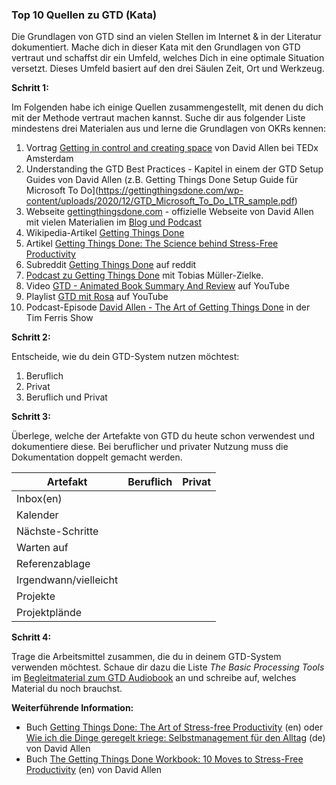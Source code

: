 ### Top 10 Quellen zu GTD (Kata)

Die Grundlagen von GTD sind an vielen Stellen im Internet & in der Literatur dokumentiert. Mache dich in dieser Kata mit den Grundlagen von GTD vertraut und schaffst dir ein Umfeld, welches Dich in eine optimale Situation versetzt. Dieses Umfeld basiert auf den drei Säulen Zeit, Ort und Werkzeug.



**Schritt 1:**

Im Folgenden habe ich einige Quellen zusammengestellt, mit denen du dich mit der Methode vertraut machen kannst. Suche dir aus folgender Liste mindestens drei Materialen aus und lerne die Grundlagen von OKRs kennen:

1. Vortrag [Getting in control and creating space](https://www.youtube.com/watch?v=kOSFxKaqOm4) von David Allen bei TEDx Amsterdam
2. Understanding the GTD Best Practices - Kapitel in einem der GTD Setup Guides von David Allen (z.B. Getting Things Done Setup Guide für Microsoft To Do](https://gettingthingsdone.com/wp-content/uploads/2020/12/GTD_Microsoft_To_Do_LTR_sample.pdf)
3. Webseite [gettingthingsdone.com](https://gettingthingsdone.com/) - offizielle Webseite von David Allen mit vielen Materialien im [Blog und Podcast](https://gettingthingsdone.com/resources/)
4. Wikipedia-Artikel [Getting Things Done](https://de.wikipedia.org/wiki/Getting_Things_Done)
5. Artikel [Getting Things Done: The Science behind Stress-Free Productivity](http://pespmc1.vub.ac.be/Papers/GTD-cognition.pdf)
6. Subreddit [Getting Things Done](https://www.reddit.com/r/gtd/) auf reddit
7. [Podcast zu Getting Things Done](https://cogneon.de/2019/03/15/m2p038-getting-things-done-mit-tobias-mueller-zielke/) mit Tobias Müller-Zielke.
8. Video [GTD - Animated Book Summary And Review](https://www.youtube.com/watch?v=gCswMsONkwY) auf YouTube
9. Playlist [GTD mit Rosa](https://www.youtube.com/watch?v=AMSXDIo2daE&list=PLVKNjykg9ryZH-QvGVBIaSTq25ynoh1Qu) auf YouTube
10. Podcast-Episode [David Allen - The Art of Getting Things Done](https://www.podchaser.com/podcasts/the-tim-ferriss-show-87589/episodes/384-david-allen-the-art-of-get-44321188) in der Tim Ferris Show



**Schritt 2:**

Entscheide, wie du dein GTD-System nutzen möchtest:

1. Beruflich
2. Privat
3. Beruflich und Privat



**Schritt 3:**

Überlege, welche der Artefakte von GTD du heute schon verwendest und dokumentiere diese. Bei beruflicher und privater Nutzung muss die Dokumentation doppelt gemacht werden.  

| Artefakt              | Beruflich | Privat |
| --------------------- | --------- | ------ |
| Inbox(en)             |           |        |
| Kalender              |           |        |
| Nächste-Schritte      |           |        |
| Warten auf            |           |        |
| Referenzablage        |           |        |
| Irgendwann/vielleicht |           |        |
| Projekte              |           |        |
| Projektplände         |           |        |



**Schritt 4:**

Trage die Arbeitsmittel zusammen, die du in deinem GTD-System verwenden möchtest. Schaue dir dazu die Liste *The Basic Processing Tools* im [Begleitmaterial zum GTD Audiobook](https://gettingthingsdone.com/wp-content/uploads/2014/10/PDF_1st_edition_GTD_audiobook.pdf) an und schreibe auf, welches Material du noch brauchst.



**Weiterführende Information:**

* Buch [Getting Things Done: The Art of Stress-free Productivity](https://amzn.to/3z1kMVC) (en) oder [Wie ich die Dinge geregelt kriege: Selbstmanagement für den Alltag](https://amzn.to/3g4woP2) (de) von David Allen
* Buch [The Getting Things Done Workbook: 10 Moves to Stress-Free Productivity](https://amzn.to/3fIXCfc) (en) von David Allen



